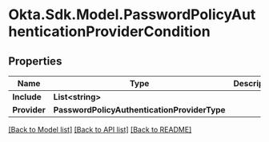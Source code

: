 # Okta.Sdk.Model.PasswordPolicyAuthenticationProviderCondition

## Properties

Name | Type | Description | Notes
------------ | ------------- | ------------- | -------------
**Include** | **List&lt;string&gt;** |  | [optional] 
**Provider** | **PasswordPolicyAuthenticationProviderType** |  | [optional] 

[[Back to Model list]](../README.md#documentation-for-models) [[Back to API list]](../README.md#documentation-for-api-endpoints) [[Back to README]](../README.md)

